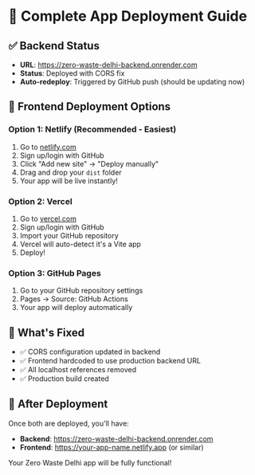 # 🚀 Complete App Deployment Guide

## ✅ Backend Status
- **URL**: https://zero-waste-delhi-backend.onrender.com
- **Status**: Deployed with CORS fix
- **Auto-redeploy**: Triggered by GitHub push (should be updating now)

## 🎯 Frontend Deployment Options

### Option 1: Netlify (Recommended - Easiest)
1. Go to [netlify.com](https://netlify.com)
2. Sign up/login with GitHub
3. Click "Add new site" → "Deploy manually"
4. Drag and drop your `dist` folder
5. Your app will be live instantly!

### Option 2: Vercel
1. Go to [vercel.com](https://vercel.com)
2. Sign up/login with GitHub
3. Import your GitHub repository
4. Vercel will auto-detect it's a Vite app
5. Deploy!

### Option 3: GitHub Pages
1. Go to your GitHub repository settings
2. Pages → Source: GitHub Actions
3. Your app will deploy automatically

## 🔧 What's Fixed
- ✅ CORS configuration updated in backend
- ✅ Frontend hardcoded to use production backend URL
- ✅ All localhost references removed
- ✅ Production build created

## 🎉 After Deployment
Once both are deployed, you'll have:
- **Backend**: https://zero-waste-delhi-backend.onrender.com
- **Frontend**: https://your-app-name.netlify.app (or similar)

Your Zero Waste Delhi app will be fully functional!